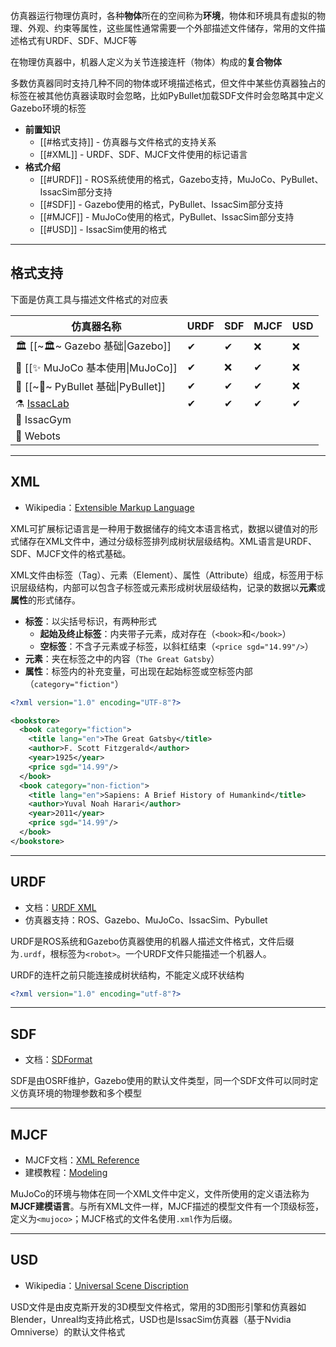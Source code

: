 仿真器运行物理仿真时，各种**物体**所在的空间称为**环境**，物体和环境具有虚拟的物理、外观、约束等属性，这些属性通常需要一个外部描述文件储存，常用的文件描述格式有URDF、SDF、MJCF等

在物理仿真器中，机器人定义为关节连接连杆（物体）构成的**复合物体**

多数仿真器同时支持几种不同的物体或环境描述格式，但文件中某些仿真器独占的标签在被其他仿真器读取时会忽略，比如PyBullet加载SDF文件时会忽略其中定义Gazebo环境的标签

+ **前置知识**
	+ [[#格式支持]] - 仿真器与文件格式的支持关系
	+ [[#XML]] - URDF、SDF、MJCF文件使用的标记语言
+ **格式介绍**
	+ [[#URDF]] - ROS系统使用的格式，Gazebo支持，MuJoCo、PyBullet、IssacSim部分支持
	+ [[#SDF]] - Gazebo使用的格式，PyBullet、IssacSim部分支持
	+ [[#MJCF]] - MuJoCo使用的格式，PyBullet、IssacSim部分支持
	+ [[#USD]] - IssacSim使用的格式

---
## 格式支持

下面是仿真工具与描述文件格式的对应表

| 仿真器名称                             | URDF | SDF | MJCF | USD |
| --------------------------------- | ---- | --- | ---- | --- |
| 🏛 [[~🏛~ Gazebo 基础\|Gazebo]]     | ✔    | ✔   | ❌    | ❌   |
| 🥅 [[✨ MuJoCo 基本使用\|MuJoCo]]      | ✔    | ❌   | ✔    | ❌   |
| 🔫 [[~🔫~ PyBullet 基础\|PyBullet]] | ✔    | ✔   | ✔    | ❌   |
| ⚗ [IssacLab](⚗%20IsaacLab.md)     | ✔    | ✔   | ✔    | ✔   |
| 🌿 IssacGym                       |      |     |      |     |
| 🐞 Webots                         |      |     |      |     |


---
## XML

+ Wikipedia：[Extensible Markup Language](https://en.wikipedia.org/wiki/XML)

XML可扩展标记语言是一种用于数据储存的纯文本语言格式，数据以键值对的形式储存在XML文件中，通过分级标签排列成树状层级结构。XML语言是URDF、SDF、MJCF文件的格式基础。

XML文件由标签（Tag）、元素（Element）、属性（Attribute）组成，标签用于标识层级结构，内部可以包含子标签或元素形成树状层级结构，记录的数据以**元素**或**属性**的形式储存。

+ **标签**：以尖括号标识，有两种形式
	+ **起始及终止标签**：内夹带子元素，成对存在（`<book>`和`</book>`）
	+ **空标签**：不含子元素或子标签，以斜杠结束（`<price sgd="14.99"/>`）
+ **元素**：夹在标签之中的内容（`The Great Gatsby`）
+ **属性**：标签内的补充变量，可出现在起始标签或空标签内部（`category="fiction"`）

```xml
<?xml version="1.0" encoding="UTF-8"?>

<bookstore>
  <book category="fiction">
    <title lang="en">The Great Gatsby</title>
    <author>F. Scott Fitzgerald</author>
    <year>1925</year>
    <price sgd="14.99"/>
  </book>
  <book category="non-fiction">
    <title lang="en">Sapiens: A Brief History of Humankind</title>
    <author>Yuval Noah Harari</author>
    <year>2011</year>
    <price sgd="14.99"/>
  </book>
</bookstore>
```

---
## URDF

+ 文档：[URDF XML](https://wiki.ros.org/urdf/XML)
+ 仿真器支持：ROS、Gazebo、MuJoCo、IssacSim、Pybullet

URDF是ROS系统和Gazebo仿真器使用的机器人描述文件格式，文件后缀为`.urdf`，根标签为`<robot>`。一个URDF文件只能描述一个机器人。

URDF的连杆之前只能连接成树状结构，不能定义成环状结构

```xml
<?xml version="1.0" encoding="utf-8"?>


```




---
## SDF

+ 文档：[SDFormat](http://sdformat.org/spec)

SDF是由OSRF维护，Gazebo使用的默认文件类型，同一个SDF文件可以同时定义仿真环境的物理参数和多个模型



---
## MJCF 

+ MJCF文档：[XML Reference](https://mujoco.readthedocs.io/en/stable/XMLreference.html)
+ 建模教程：[Modeling](https://mujoco.readthedocs.io/en/latest/modeling.html)

MuJoCo的环境与物体在同一个XML文件中定义，文件所使用的定义语法称为**MJCF建模语言**。与所有XML文件一样，MJCF描述的模型文件有一个顶级标签，定义为`<mujoco>`；MJCF格式的文件名使用`.xml`作为后缀。


---
## USD

+ Wikipedia：[Universal Scene Discription](https://en.wikipedia.org/wiki/Universal_Scene_Description)

USD文件是由皮克斯开发的3D模型文件格式，常用的3D图形引擎和仿真器如Blender，Unreal均支持此格式，USD也是IssacSim仿真器（基于Nvidia Omniverse）的默认文件格式